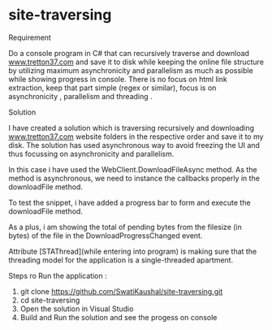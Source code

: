 # site-traversing

Requirement

Do a console program in C# that can recursively traverse and download www.tretton37.com and save it to disk while keeping the online file structure by utilizing 
maximum asynchronicity and parallelism as much as possible while showing progress in console. There is no focus on html link extraction, keep that part 
simple (regex or similar), focus is on asynchronicity , parallelism and threading .

Solution

I have created a solution which is traversing recursively and downloading www.tretton37.com website folders in the respective
order and save it to my disk. The solution has used asynchronous way to avoid freezing the UI and thus focussing on
asynchronicity and parallelism.

In this case i have used the WebClient.DownloadFileAsync method.
As the method is asynchronous, we need to instance the callbacks properly in the downloadFile method.

To test the snippet, i have added a progress bar to form and execute the downloadFile method.

As a plus, i am showing the total of pending bytes from the filesize (in bytes) of the file in the DownloadProgressChanged 
event. 

Attribute [STAThread](while entering into program) is making sure that the threading model for the application is 
a single-threaded apartment.


Steps ro Run the application :
   1.  git clone https://github.com/SwatiKaushal/site-traversing.git
   2.  cd site-traversing
   3.  Open the solution in Visual Studio 
   4.  Build and Run the solution and see the progess on console

 